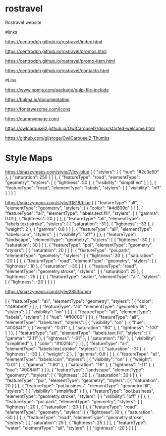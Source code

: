# rostravel

Rostravel website

#links

https://centrodph.github.io/rostravel/index.html

https://centrodph.github.io/rostravel/promos.html

https://centrodph.github.io/rostravel/promo-item.html

https://centrodph.github.io/rostravel/contacto.html

#Libs

https://www.npmjs.com/package/gulp-file-include

https://bulma.io/documentation

https://fontawesome.com/icons

https://dummyimage.com/

https://owlcarousel2.github.io/OwlCarousel2/docs/started-welcome.html

https://github.com/gijsroge/OwlCarousel2-Thumbs

# Style Maps

https://snazzymaps.com/style/7/icy-blue
[
{
"stylers": [
{
"hue": "#2c3e50"
},
{
"saturation": 250
}
]
},
{
"featureType": "road",
"elementType": "geometry",
"stylers": [
{
"lightness": 50
},
{
"visibility": "simplified"
}
]
},
{
"featureType": "road",
"elementType": "labels",
"stylers": [
{
"visibility": "off"
}
]
}
]

https://snazzymaps.com/style/31818/blue
[
{
"featureType": "all",
"elementType": "geometry",
"stylers": [
{
"color": "#4d809d"
}
]
},
{
"featureType": "all",
"elementType": "labels.text.fill",
"stylers": [
{
"gamma": 0.01
},
{
"lightness": 20
}
]
},
{
"featureType": "all",
"elementType": "labels.text.stroke",
"stylers": [
{
"saturation": -31
},
{
"lightness": -33
},
{
"weight": 2
},
{
"gamma": 0.8
}
]
},
{
"featureType": "all",
"elementType": "labels.icon",
"stylers": [
{
"visibility": "off"
}
]
},
{
"featureType": "landscape",
"elementType": "geometry",
"stylers": [
{
"lightness": 30
},
{
"saturation": 30
}
]
},
{
"featureType": "poi",
"elementType": "geometry",
"stylers": [
{
"saturation": 20
}
]
},
{
"featureType": "poi.park",
"elementType": "geometry",
"stylers": [
{
"lightness": 20
},
{
"saturation": -20
}
]
},
{
"featureType": "road",
"elementType": "geometry",
"stylers": [
{
"lightness": 10
},
{
"saturation": -30
}
]
},
{
"featureType": "road",
"elementType": "geometry.stroke",
"stylers": [
{
"saturation": 25
},
{
"lightness": 25
}
]
},
{
"featureType": "water",
"elementType": "all",
"stylers": [
{
"lightness": -20
}
]
}
]

https://snazzymaps.com/style/28535/mm

[
{
"featureType": "all",
"elementType": "geometry",
"stylers": [
{
"color": "#48bbe9"
}
]
},
{
"featureType": "all",
"elementType": "geometry.fill",
"stylers": [
{
"visibility": "on"
}
]
},
{
"featureType": "all",
"elementType": "labels",
"stylers": [
{
"hue": "#ff0000"
}
]
},
{
"featureType": "all",
"elementType": "labels.text",
"stylers": [
{
"visibility": "on"
},
{
"hue": "#0084ff"
},
{
"weight": "0.01"
},
{
"saturation": "80"
},
{
"lightness": "-100"
}
]
},
{
"featureType": "all",
"elementType": "labels.text.fill",
"stylers": [
{
"gamma": "2.11"
},
{
"lightness": "-61"
},
{
"saturation": "18"
},
{
"visibility": "simplified"
},
{
"color": "#102f4c"
}
]
},
{
"featureType": "all",
"elementType": "labels.text.stroke",
"stylers": [
{
"saturation": -31
},
{
"lightness": -33
},
{
"weight": 2
},
{
"gamma": 0.8
}
]
},
{
"featureType": "all",
"elementType": "labels.icon",
"stylers": [
{
"visibility": "on"
},
{
"weight": "0.01"
},
{
"gamma": "1.90"
},
{
"saturation": "18"
},
{
"lightness": "-11"
},
{
"hue": "#0084ff"
}
]
},
{
"featureType": "landscape",
"elementType": "geometry",
"stylers": [
{
"lightness": 30
},
{
"saturation": 30
}
]
},
{
"featureType": "poi",
"elementType": "geometry",
"stylers": [
{
"saturation": 20
}
]
},
{
"featureType": "poi.business",
"elementType": "geometry.fill",
"stylers": [
{
"visibility": "simplified"
}
]
},
{
"featureType": "poi.business",
"elementType": "geometry.stroke",
"stylers": [
{
"visibility": "off"
}
]
},
{
"featureType": "poi.park",
"elementType": "geometry",
"stylers": [
{
"lightness": 20
},
{
"saturation": -20
}
]
},
{
"featureType": "road",
"elementType": "geometry",
"stylers": [
{
"lightness": 10
},
{
"saturation": -30
}
]
},
{
"featureType": "road",
"elementType": "geometry.stroke",
"stylers": [
{
"saturation": 25
},
{
"lightness": 25
}
]
},
{
"featureType": "water",
"elementType": "all",
"stylers": [
{
"lightness": -20
}
]
}
]
